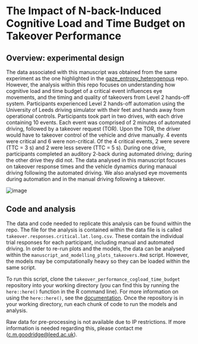 # The Impact of N-back-Induced Cognitive Load and Time Budget on Takeover Performance

## Overview: experimental design

The data associated with this manuscript was obtained from the same experiment as the one highlighted in the [gaze_entropy_heterogenous](https://github.com/courtneygoodridge/gaze_entropy_heterogenous) repo. However, the analysis within this repo focuses on understanding how cognitive load and time budget of a critical event influences eye movements, and the timing and quality of takeovers from Level 2 hands-off system. Participants experienced Level 2 hands-off automation using the University of Leeds driving simulator with their feet and hands away from operational controls. Participants took part in two drives, with each drive containing 10 events. Each event was comprised of 2 minutes of automated driving, followed by a takeover request (TOR). Upon the TOR, the driver would have to takeover control of the vehicle and drive manually. 4 events were critical and 6 were non-critical. Of the 4 critical events, 2 were severe (TTC = 3 s) and 2 were less severe (TTC = 5 s). During one drive, participants completed an auditory 2-back during automated driving; during the other drive they did not. The data analysed in this manuscript focuses on takeover response times and the vehicle dynamics during manaual driving following the automated driving. We also analysed eye movements during automation and in the manual driving following a takeover. 

![image](https://github.com/courtneygoodridge/gaze_entropy_heterogenous/assets/44811378/81f88195-4c04-42b0-acb9-0f61d6335bc3)

## Code and analysis

The data and code needed to replicate this analysis can be found within the repo. The file for the analysis is contained within the data file is is called `takeover.responses.critical.lat.long.csv`. These contain the individual trial responses for each participant, including manual and automated driving. In order to re-run plots and the models, the data can be analysed within the `manuscript_and_modelling_plots_takeovers.Rmd` script. However, the models may be computationally heavy so they can be loaded within the same script. 

To run this script, clone the `takeover_performance_cogload_time_budget` repository into your working directory (you can find this by running the `here::here()` function in the R command line). For more information on using the `here::here()`, see the [documentation](https://here.r-lib.org/). Once the repository is in your working directory, run each chunk of code to run the models and analysis.

Raw data for pre-processing is not available due to IP restrictions. If more information is needed regarding this, please contact me (c.m.goodridge@leed.ac.uk). 

